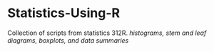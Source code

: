 # Statistics-Using-R
Collection of scripts from statistics 312R. 
*histograms, stem and leaf diagrams, boxplots, and data summaries* 
